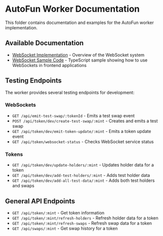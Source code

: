 # AutoFun Worker Documentation

This folder contains documentation and examples for the AutoFun worker implementation.

## Available Documentation

- [WebSocket Implementation](../README_WEBSOCKET.md) - Overview of the WebSocket system
- [WebSocket Sample Code](./websocket-sample.ts) - TypeScript sample showing how to use WebSockets in frontend applications

## Testing Endpoints

The worker provides several testing endpoints for development:

### WebSockets

- `GET /api/emit-test-swap/:tokenId` - Emits a test swap event
- `POST /api/token/dev/create-test-swap/:mint` - Creates and emits a test swap
- `GET /api/token/dev/emit-token-update/:mint` - Emits a token update event
- `GET /api/token/websocket-status` - Checks WebSocket service status

### Tokens

- `GET /api/token/dev/update-holders/:mint` - Updates holder data for a token
- `GET /api/token/dev/add-test-holders/:mint` - Adds test holder data
- `GET /api/token/dev/add-all-test-data/:mint` - Adds both test holders and swaps

## General API Endpoints

- `GET /api/token/:mint` - Get token information
- `GET /api/token/:mint/refresh-holders` - Refresh holder data for a token
- `GET /api/token/:mint/refresh-swaps` - Refresh swap data for a token
- `GET /api/swaps/:mint` - Get swap history for a token 